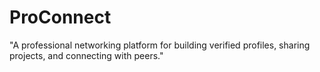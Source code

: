 # ProConnect
"A professional networking platform for building verified profiles, sharing projects, and connecting with peers."
